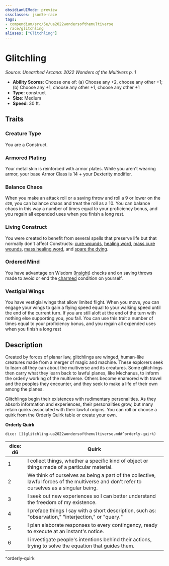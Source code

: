 ```yaml
---
obsidianUIMode: preview
cssclasses: json5e-race
tags:
- compendium/src/5e/ua2022wondersofthemultiverse
- race/glitchling
aliases: ["Glitchling"]
---
```

# Glitchling
*Source: Unearthed Arcana: 2022 Wonders of the Multivers p. 1*  

- **Ability Scores**: Choose one of: (a) Choose any +2, choose any other +1; (b) Choose any +1, choose any other +1, choose any other +1
- **Type**: construct
- **Size**: Medium
- **Speed**: 30 ft.

## Traits

### Creature Type

You are a Construct.

### Armored Plating

Your metal skin is reinforced with armor plates. While you aren't wearing armor, your base Armor Class is 14 + your Dexterity modifier.

### Balance Chaos

When you make an attack roll or a saving throw and roll a 9 or lower on the `d20`, you can balance chaos and treat the roll as a 10. You can balance chaos in this way a number of times equal to your proficiency bonus, and you regain all expended uses when you finish a long rest.

### Living Construct

You were created to benefit from several spells that preserve life but that normally don't affect Constructs: [cure wounds](/Systems/5e/spells/cure-wounds.md), [healing word](/Systems/5e/spells/healing-word.md), [mass cure wounds](/Systems/5e/spells/mass-cure-wounds.md), [mass healing word](/Systems/5e/spells/mass-healing-word.md), and [spare the dying](/Systems/5e/spells/spare-the-dying.md).

### Ordered Mind

You have advantage on Wisdom ([Insight](/Systems/5e/rules/skills.md#Insight)) checks and on saving throws made to avoid or end the [charmed](/Systems/5e/rules/conditions.md#charmed) condition on yourself.

### Vestigial Wings

You have vestigial wings that allow limited flight. When you move, you can engage your wings to gain a flying speed equal to your walking speed until the end of the current turn. If you are still aloft at the end of the turn with nothing else supporting you, you fall. You can use this trait a number of times equal to your proficiency bonus, and you regain all expended uses when you finish a long rest

## Description

Created by forces of planar law, glitchlings are winged, human-like creatures made from a merger of magic and machine. These explorers seek to learn all they can about the multiverse and its creatures. Some glitchlings then carry what they learn back to lawful planes, like Mechanus, to inform the orderly working of the multiverse. Others become enamored with travel and the peoples they encounter, and they seek to make a life of their own among the planes.

Glitchlings begin their existences with rudimentary personalities. As they absorb information and experiences, their personalities grow, but many retain quirks associated with their lawful origins. You can roll or choose a quirk from the Orderly Quirk table or create your own.

**Orderly Quirk**

`dice: [](glitchling-ua2022wondersofthemultiverse.md#^orderly-quirk)`

| dice: d6 | Quirk |
|----------|-------|
| 1 | I collect things, whether a specific kind of object or things made of a particular material. |
| 2 | We think of ourselves as being a part of the collective, lawful forces of the multiverse and don't refer to ourselves as a singular being. |
| 3 | I seek out new experiences so I can better understand the freedom of my existence. |
| 4 | I preface things I say with a short description, such as: "observation," "interjection," or "query." |
| 5 | I plan elaborate responses to every contingency, ready to execute at an instant's notice. |
| 6 | I investigate people's intentions behind their actions, trying to solve the equation that guides them. |
^orderly-quirk